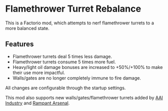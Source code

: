 # Flamethrower Turret Rebalance

This is a Factorio mod, which attempts to nerf flamethrower turrets to a more balanced state.

## Features

- Flamethrower turrets deal 5 times less damage.
- Flamethrower turrets consume 5 times more fuel.
- Heavy/light oil damage bonuses are increased to +50%/+100% to make their use more impactful.
- Walls/gates are no longer completely immune to fire damage.

All changes are configurable through the startup settings.

This mod also supports new walls/gates/flamethrower turrets added by [AAI Industry](https://mods.factorio.com/mod/aai-industry) and [Rampant Arsenal](https://github.com/veden/RampantArsenal).